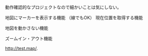 
動作確認的なプロジェクトなので細かいことは気にしない。


地図にマーカーを表示する機能 （線でもOK）
現在位置を取得する機能

地図を動かさない機能

ズームイン・アウト機能

http://test.map/. 
